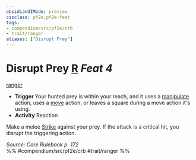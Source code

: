 ```yaml
---
obsidianUIMode: preview
cssclass: pf2e,pf2e-feat
tags:
- compendium/src/pf2e/crb
- trait/ranger
aliases: ["Disrupt Prey"]
---
```

# Disrupt Prey  [R](../../Rules/core-rulebook/chapter-9-playing-the-game.md#Actions "Reaction") *Feat 4*  
[ranger](../../Rules/traits/ranger.md)  

- **Trigger** Your hunted prey is within your reach, and it uses a [manipulate](../../Rules/traits/manipulate.md) action, uses a [move](../../Rules/traits/move.md) action, or leaves a square during a move action it's using.
- **Activity** Reaction

Make a melee [Strike](../../Rules/actions/strike.md) against your prey. If the attack is a critical hit, you disrupt the triggering action.

*Source: Core Rulebook p. 172*  
%% #compendium/src/pf2e/crb #trait/ranger %%